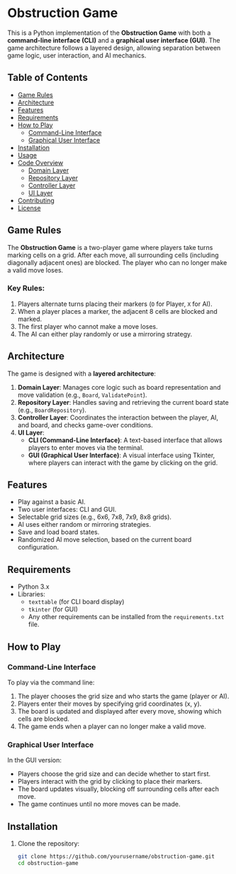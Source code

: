 # Obstruction Game

This is a Python implementation of the **Obstruction Game** with both a **command-line interface (CLI)** and a **graphical user interface (GUI)**. The game architecture follows a layered design, allowing separation between game logic, user interaction, and AI mechanics.

## Table of Contents
- [Game Rules](#game-rules)
- [Architecture](#architecture)
- [Features](#features)
- [Requirements](#requirements)
- [How to Play](#how-to-play)
  - [Command-Line Interface](#command-line-interface)
  - [Graphical User Interface](#graphical-user-interface)
- [Installation](#installation)
- [Usage](#usage)
- [Code Overview](#code-overview)
  - [Domain Layer](#domain-layer)
  - [Repository Layer](#repository-layer)
  - [Controller Layer](#controller-layer)
  - [UI Layer](#ui-layer)
- [Contributing](#contributing)
- [License](#license)

## Game Rules

The **Obstruction Game** is a two-player game where players take turns marking cells on a grid. After each move, all surrounding cells (including diagonally adjacent ones) are blocked. The player who can no longer make a valid move loses.

### Key Rules:
1. Players alternate turns placing their markers (`O` for Player, `X` for AI).
2. When a player places a marker, the adjacent 8 cells are blocked and marked.
3. The first player who cannot make a move loses.
4. The AI can either play randomly or use a mirroring strategy.

## Architecture

The game is designed with a **layered architecture**:

1. **Domain Layer**: Manages core logic such as board representation and move validation (e.g., `Board`, `ValidatePoint`).
2. **Repository Layer**: Handles saving and retrieving the current board state (e.g., `BoardRepository`).
3. **Controller Layer**: Coordinates the interaction between the player, AI, and board, and checks game-over conditions.
4. **UI Layer**: 
   - **CLI (Command-Line Interface)**: A text-based interface that allows players to enter moves via the terminal.
   - **GUI (Graphical User Interface)**: A visual interface using Tkinter, where players can interact with the game by clicking on the grid.

## Features

- Play against a basic AI.
- Two user interfaces: CLI and GUI.
- Selectable grid sizes (e.g., 6x6, 7x8, 7x9, 8x8 grids).
- AI uses either random or mirroring strategies.
- Save and load board states.
- Randomized AI move selection, based on the current board configuration.

## Requirements

- Python 3.x
- Libraries: 
  - `texttable` (for CLI board display)
  - `tkinter` (for GUI)
  - Any other requirements can be installed from the `requirements.txt` file.

## How to Play

### Command-Line Interface

To play via the command line:
1. The player chooses the grid size and who starts the game (player or AI).
2. Players enter their moves by specifying grid coordinates (x, y).
3. The board is updated and displayed after every move, showing which cells are blocked.
4. The game ends when a player can no longer make a valid move.

### Graphical User Interface

In the GUI version:
- Players choose the grid size and can decide whether to start first.
- Players interact with the grid by clicking to place their markers.
- The board updates visually, blocking off surrounding cells after each move.
- The game continues until no more moves can be made.

## Installation

1. Clone the repository:
   ```bash
   git clone https://github.com/yourusername/obstruction-game.git
   cd obstruction-game
